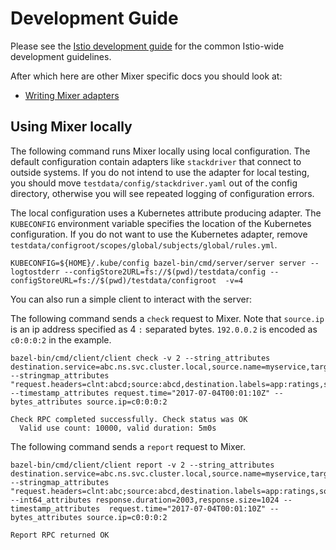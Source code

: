 # Development Guide

Please see the [Istio development guide](https://github.com/istio/istio/blob/master/devel/README.md) 
for the common Istio-wide development guidelines.

After which here are other Mixer specific docs you should look at:

- [Writing Mixer adapters](./adapters.md)

## Using Mixer locally
The following command runs Mixer locally using local configuration.
The default configuration contain adapters like `stackdriver` that connect to outside systems. If you do not intend to use the  adapter for local testing, you should move `testdata/config/stackdriver.yaml` out of the config directory, otherwise you will see repeated logging of configuration errors.

The local configuration uses a Kubernetes attribute producing adapter. 
The `KUBECONFIG` environment variable specifies the location of the Kubernetes configuration.
If you do not want to use the Kubernetes adapter, remove `testdata/configroot/scopes/global/subjects/global/rules.yml`.

```shell
KUBECONFIG=${HOME}/.kube/config bazel-bin/cmd/server/server server --logtostderr --configStore2URL=fs://$(pwd)/testdata/config --configStoreURL=fs://$(pwd)/testdata/configroot  -v=4
```

You can also run a simple client to interact with the server:

The following command sends a `check` request to Mixer.
Note that `source.ip` is an ip address specified as 4 `:` separated bytes. 
`192.0.0.2` is encoded as `c0:0:0:2` in the example.

```shell
bazel-bin/cmd/client/client check -v 2 --string_attributes destination.service=abc.ns.svc.cluster.local,source.name=myservice,target.port=8080 --stringmap_attributes "request.headers=clnt:abcd;source:abcd,destination.labels=app:ratings,source.labels=version:v2"   --timestamp_attributes request.time="2017-07-04T00:01:10Z" --bytes_attributes source.ip=c0:0:0:2

Check RPC completed successfully. Check status was OK
  Valid use count: 10000, valid duration: 5m0s
```

The following command sends a `report` request to Mixer.
```shell
bazel-bin/cmd/client/client report -v 2 --string_attributes destination.service=abc.ns.svc.cluster.local,source.name=myservice,target.port=8080 --stringmap_attributes "request.headers=clnt:abc;source:abcd,destination.labels=app:ratings,source.labels=version:v2"  --int64_attributes response.duration=2003,response.size=1024 --timestamp_attributes  request.time="2017-07-04T00:01:10Z" --bytes_attributes source.ip=c0:0:0:2

Report RPC returned OK
```
